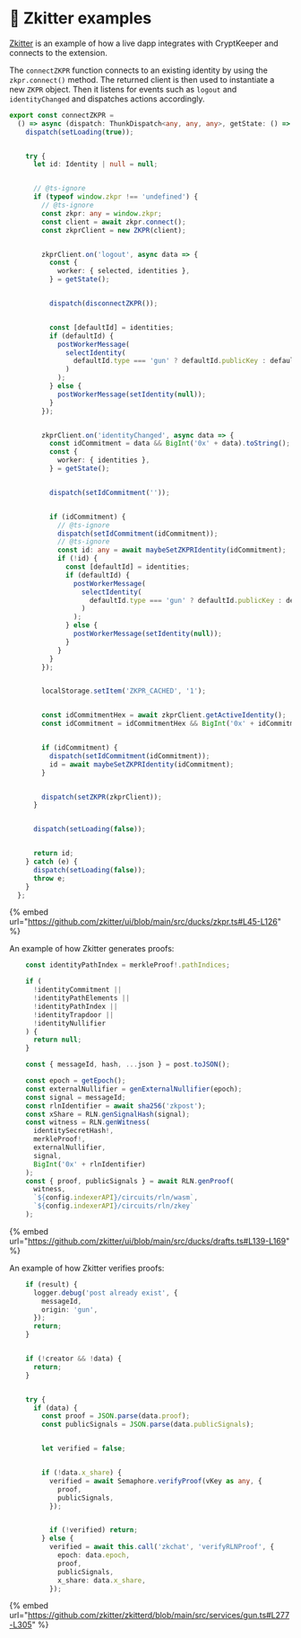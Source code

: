 # 🐰 Zkitter examples

[Zkitter](https://www.zkitter.com/explore/) is an example of how a live dapp integrates with CryptKeeper and connects to the extension. &#x20;

The `connectZKPR` function connects to an existing identity by using the `zkpr.connect()` method. The returned client is then used to instantiate a new `ZKPR` object. Then it listens for events such as `logout` and `identityChanged` and dispatches actions accordingly.

```typescript
export const connectZKPR =
  () => async (dispatch: ThunkDispatch<any, any, any>, getState: () => AppRootState) => {
    dispatch(setLoading(true));


    try {
      let id: Identity | null = null;


      // @ts-ignore
      if (typeof window.zkpr !== 'undefined') {
        // @ts-ignore
        const zkpr: any = window.zkpr;
        const client = await zkpr.connect();
        const zkprClient = new ZKPR(client);


        zkprClient.on('logout', async data => {
          const {
            worker: { selected, identities },
          } = getState();


          dispatch(disconnectZKPR());


          const [defaultId] = identities;
          if (defaultId) {
            postWorkerMessage(
              selectIdentity(
                defaultId.type === 'gun' ? defaultId.publicKey : defaultId.identityCommitment
              )
            );
          } else {
            postWorkerMessage(setIdentity(null));
          }
        });


        zkprClient.on('identityChanged', async data => {
          const idCommitment = data && BigInt('0x' + data).toString();
          const {
            worker: { identities },
          } = getState();


          dispatch(setIdCommitment(''));


          if (idCommitment) {
            // @ts-ignore
            dispatch(setIdCommitment(idCommitment));
            // @ts-ignore
            const id: any = await maybeSetZKPRIdentity(idCommitment);
            if (!id) {
              const [defaultId] = identities;
              if (defaultId) {
                postWorkerMessage(
                  selectIdentity(
                    defaultId.type === 'gun' ? defaultId.publicKey : defaultId.identityCommitment
                  )
                );
              } else {
                postWorkerMessage(setIdentity(null));
              }
            }
          }
        });


        localStorage.setItem('ZKPR_CACHED', '1');


        const idCommitmentHex = await zkprClient.getActiveIdentity();
        const idCommitment = idCommitmentHex && BigInt('0x' + idCommitmentHex).toString();


        if (idCommitment) {
          dispatch(setIdCommitment(idCommitment));
          id = await maybeSetZKPRIdentity(idCommitment);
        }


        dispatch(setZKPR(zkprClient));
      }


      dispatch(setLoading(false));


      return id;
    } catch (e) {
      dispatch(setLoading(false));
      throw e;
    }
  };
```

{% embed url="https://github.com/zkitter/ui/blob/main/src/ducks/zkpr.ts#L45-L126" %}

&#x20;

&#x20;

An example of how Zkitter generates proofs:&#x20;

```typescript
    const identityPathIndex = merkleProof!.pathIndices;

    if (
      !identityCommitment ||
      !identityPathElements ||
      !identityPathIndex ||
      !identityTrapdoor ||
      !identityNullifier
    ) {
      return null;
    }

    const { messageId, hash, ...json } = post.toJSON();

    const epoch = getEpoch();
    const externalNullifier = genExternalNullifier(epoch);
    const signal = messageId;
    const rlnIdentifier = await sha256('zkpost');
    const xShare = RLN.genSignalHash(signal);
    const witness = RLN.genWitness(
      identitySecretHash!,
      merkleProof!,
      externalNullifier,
      signal,
      BigInt('0x' + rlnIdentifier)
    );
    const { proof, publicSignals } = await RLN.genProof(
      witness,
      `${config.indexerAPI}/circuits/rln/wasm`,
      `${config.indexerAPI}/circuits/rln/zkey`
    );
```

{% embed url="https://github.com/zkitter/ui/blob/main/src/ducks/drafts.ts#L139-L169" %}

&#x20;&#x20;

An example of how Zkitter verifies proofs:&#x20;

```typescript
    if (result) {
      logger.debug('post already exist', {
        messageId,
        origin: 'gun',
      });
      return;
    }


    if (!creator && !data) {
      return;
    }


    try {
      if (data) {
        const proof = JSON.parse(data.proof);
        const publicSignals = JSON.parse(data.publicSignals);


        let verified = false;


        if (!data.x_share) {
          verified = await Semaphore.verifyProof(vKey as any, {
            proof,
            publicSignals,
          });


          if (!verified) return;
        } else {
          verified = await this.call('zkchat', 'verifyRLNProof', {
            epoch: data.epoch,
            proof,
            publicSignals,
            x_share: data.x_share,
          });
```

{% embed url="https://github.com/zkitter/zkitterd/blob/main/src/services/gun.ts#L277-L305" %}



&#x20;
